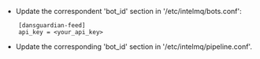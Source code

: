* Update the correspondent 'bot_id' section in '/etc/intelmq/bots.conf':

```
    [dansguardian-feed]
    api_key = <your_api_key>
```
* Update the corresponding 'bot_id' section in '/etc/intelmq/pipeline.conf'.
